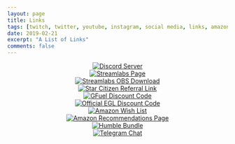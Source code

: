 ```yaml
---
layout: page
title: Links
tags: [twitch, twitter, youtube, instagram, social media, links, amazon, streamlabs, gfuel, star citizen, referral, affiliate]
date: 2019-02-21
excerpt: "A List of Links"
comments: false
---
```

<center><a href="https://discord.gg/AszjPvu"><img src="https://raw.githubusercontent.com/emTr0/emTr0.github.io/master/assets/img/buttons/discord.png" alt="Discord Server"></a></center>

<center><a href="https://streamlabs.com/emtr0"><img src="https://raw.githubusercontent.com/emTr0/emTr0.github.io/master/assets/img/buttons/streamlabs.png" alt="Streamlabs Page"></a></center>

<center><a href="https://streamlabs.com/slobs/d/3042609"><img src="https://raw.githubusercontent.com/emTr0/emTr0.github.io/master/assets/img/buttons/slobs.png" alt="Streamlabs OBS Download"></a></center>

<center><a href="https://emtr0.link/starcitizen"><img src="https://raw.githubusercontent.com/emTr0/emTr0.github.io/master/assets/img/buttons/starcitizen.png" alt="Star Citizen Referral Link"></a></center>

<center><a href="https://emtr0.link/gfuel"><img src="https://raw.githubusercontent.com/emTr0/emTr0.github.io/master/assets/img/buttons/gfuel.png" alt="GFuel Discount Code"></a></center>

<center><a href="https://emtr0.link/wbg_egl"><img src="https://raw.githubusercontent.com/emTr0/emTr0.github.io/master/assets/img/buttons/egl.png" alt="Official EGL Discount Code"></a></center>

<center><a href="https://emtr0.link/amazonwishlist"><img src="https://raw.githubusercontent.com/emTr0/emTr0.github.io/master/assets/img/buttons/amzwishlist.png" alt="Amazon Wish List"></a></center>

<center><a href="https://amzn.to/2NpOnk2"><img src="https://raw.githubusercontent.com/emTr0/emTr0.github.io/master/assets/img/buttons/amzrecs.png" alt="Amazon Recommendations Page"></a></center>

<center><a href="https://humblebundle.com/?partner=emtr0"><img src="https://raw.githubusercontent.com/emTr0/emTr0.github.io/master/assets/img/buttons/humble.png" alt="Humble Bundle"></a></center>

<center><a href="https://t.me/emTr0"><img src="https://raw.githubusercontent.com/emTr0/emTr0.github.io/master/assets/img/buttons/telegram.png" alt="Telegram Chat"></a></center>
